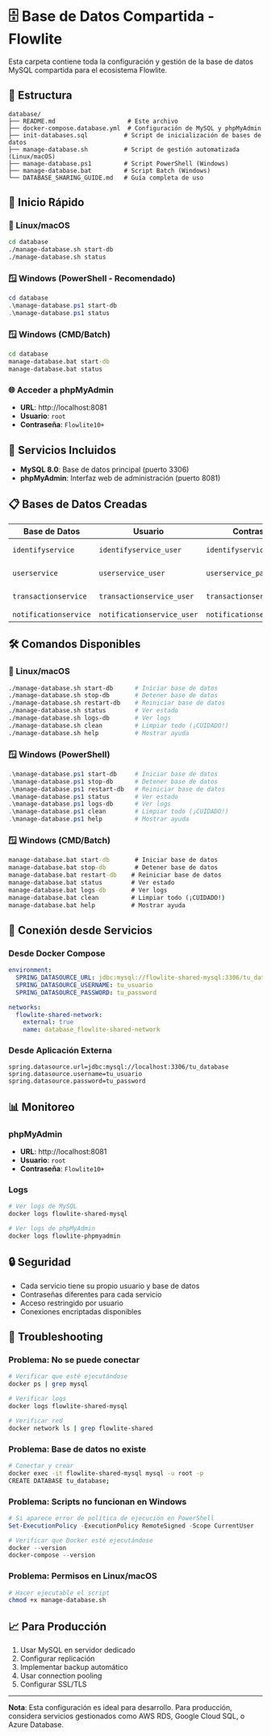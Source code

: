 # 🗄️ Base de Datos Compartida - Flowlite

Esta carpeta contiene toda la configuración y gestión de la base de datos MySQL compartida para el ecosistema Flowlite.

## 📁 Estructura

```
database/
├── README.md                    # Este archivo
├── docker-compose.database.yml  # Configuración de MySQL y phpMyAdmin
├── init-databases.sql          # Script de inicialización de bases de datos
├── manage-database.sh          # Script de gestión automatizada (Linux/macOS)
├── manage-database.ps1         # Script PowerShell (Windows)
├── manage-database.bat         # Script Batch (Windows)
└── DATABASE_SHARING_GUIDE.md   # Guía completa de uso
```

## 🚀 Inicio Rápido

### 🐧 Linux/macOS
```bash
cd database
./manage-database.sh start-db
./manage-database.sh status
```

### 🪟 Windows (PowerShell - Recomendado)
```powershell
cd database
.\manage-database.ps1 start-db
.\manage-database.ps1 status
```

### 🪟 Windows (CMD/Batch)
```cmd
cd database
manage-database.bat start-db
manage-database.bat status
```

### 🌐 Acceder a phpMyAdmin
- **URL**: http://localhost:8081
- **Usuario**: `root`
- **Contraseña**: `Flowlite10+`

## 🔧 Servicios Incluidos

- **MySQL 8.0**: Base de datos principal (puerto 3306)
- **phpMyAdmin**: Interfaz web de administración (puerto 8081)

## 📋 Bases de Datos Creadas

| Base de Datos | Usuario | Contraseña | Descripción |
|---------------|---------|------------|-------------|
| `identifyservice` | `identifyservice_user` | `identifyservice_pass` | Autenticación y autorización |
| `userservice` | `userservice_user` | `userservice_pass` | Gestión de usuarios |
| `transactionservice` | `transactionservice_user` | `transactionservice_pass` | Transacciones financieras |
| `notificationservice` | `notificationservice_user` | `notificationservice_pass` | Notificaciones |

## 🛠️ Comandos Disponibles

### 🐧 Linux/macOS
```bash
./manage-database.sh start-db      # Iniciar base de datos
./manage-database.sh stop-db       # Detener base de datos
./manage-database.sh restart-db    # Reiniciar base de datos
./manage-database.sh status        # Ver estado
./manage-database.sh logs-db       # Ver logs
./manage-database.sh clean         # Limpiar todo (¡CUIDADO!)
./manage-database.sh help          # Mostrar ayuda
```

### 🪟 Windows (PowerShell)
```powershell
.\manage-database.ps1 start-db     # Iniciar base de datos
.\manage-database.ps1 stop-db      # Detener base de datos
.\manage-database.ps1 restart-db   # Reiniciar base de datos
.\manage-database.ps1 status       # Ver estado
.\manage-database.ps1 logs-db      # Ver logs
.\manage-database.ps1 clean        # Limpiar todo (¡CUIDADO!)
.\manage-database.ps1 help         # Mostrar ayuda
```

### 🪟 Windows (CMD/Batch)
```cmd
manage-database.bat start-db       # Iniciar base de datos
manage-database.bat stop-db        # Detener base de datos
manage-database.bat restart-db    # Reiniciar base de datos
manage-database.bat status        # Ver estado
manage-database.bat logs-db       # Ver logs
manage-database.bat clean         # Limpiar todo (¡CUIDADO!)
manage-database.bat help          # Mostrar ayuda
```

## 🔗 Conexión desde Servicios

### Desde Docker Compose
```yaml
environment:
  SPRING_DATASOURCE_URL: jdbc:mysql://flowlite-shared-mysql:3306/tu_database
  SPRING_DATASOURCE_USERNAME: tu_usuario
  SPRING_DATASOURCE_PASSWORD: tu_password

networks:
  flowlite-shared-network:
    external: true
    name: database_flowlite-shared-network
```

### Desde Aplicación Externa
```properties
spring.datasource.url=jdbc:mysql://localhost:3306/tu_database
spring.datasource.username=tu_usuario
spring.datasource.password=tu_password
```

## 📊 Monitoreo

### phpMyAdmin
- **URL**: http://localhost:8081
- **Usuario**: `root`
- **Contraseña**: `Flowlite10+`

### Logs
```bash
# Ver logs de MySQL
docker logs flowlite-shared-mysql

# Ver logs de phpMyAdmin
docker logs flowlite-phpmyadmin
```

## 🔒 Seguridad

- Cada servicio tiene su propio usuario y base de datos
- Contraseñas diferentes para cada servicio
- Acceso restringido por usuario
- Conexiones encriptadas disponibles

## 🚨 Troubleshooting

### Problema: No se puede conectar
```bash
# Verificar que esté ejecutándose
docker ps | grep mysql

# Verificar logs
docker logs flowlite-shared-mysql

# Verificar red
docker network ls | grep flowlite-shared
```

### Problema: Base de datos no existe
```bash
# Conectar y crear
docker exec -it flowlite-shared-mysql mysql -u root -p
CREATE DATABASE tu_database;
```

### Problema: Scripts no funcionan en Windows
```powershell
# Si aparece error de política de ejecución en PowerShell
Set-ExecutionPolicy -ExecutionPolicy RemoteSigned -Scope CurrentUser

# Verificar que Docker esté ejecutándose
docker --version
docker-compose --version
```

### Problema: Permisos en Linux/macOS
```bash
# Hacer ejecutable el script
chmod +x manage-database.sh
```

## 📈 Para Producción

1. Usar MySQL en servidor dedicado
2. Configurar replicación
3. Implementar backup automático
4. Usar connection pooling
5. Configurar SSL/TLS

---

**Nota**: Esta configuración es ideal para desarrollo. Para producción, considera servicios gestionados como AWS RDS, Google Cloud SQL, o Azure Database.
